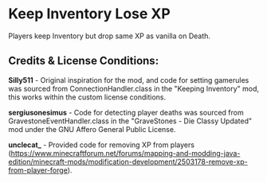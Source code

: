 # Keep Inventory Lose XP
Players keep Inventory but drop same XP as vanilla on Death.




## Credits & License Conditions:

**Silly511** - Original inspiration for the mod, and code for setting gamerules was sourced from ConnectionHandler.class in the "Keeping Inventory" mod, this works within the custom license conditions.

**sergiusonesimus** - Code for detecting player deaths was sourced from GravestoneEventHandler.class in the "GraveStones - Die Classy Updated" mod under the GNU Affero General Public License.

**unclecat_** - Provided code for removing XP from players (https://www.minecraftforum.net/forums/mapping-and-modding-java-edition/minecraft-mods/modification-development/2503178-remove-xp-from-player-forge).
